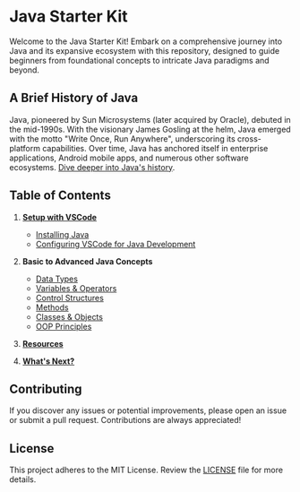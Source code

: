 # Java Starter Kit

Welcome to the Java Starter Kit! Embark on a comprehensive journey into Java and its expansive ecosystem with this repository, designed to guide beginners from foundational concepts to intricate Java paradigms and beyond.

## A Brief History of Java

Java, pioneered by Sun Microsystems (later acquired by Oracle), debuted in the mid-1990s. With the visionary James Gosling at the helm, Java emerged with the motto "Write Once, Run Anywhere", underscoring its cross-platform capabilities. Over time, Java has anchored itself in enterprise applications, Android mobile apps, and numerous other software ecosystems. [Dive deeper into Java's history](https://www.oracle.com/java/technologies/javahistory.html).

## Table of Contents

1. **[Setup with VSCode](./Setup/DevelopmentEnvironment.md)**
   - [Installing Java](./Setup/DevelopmentEnvironment.md#installing-java)
   - [Configuring VSCode for Java Development](./Setup/DevelopmentEnvironment.md#configuring-vscode)

2. **Basic to Advanced Java Concepts**
   - [Data Types](./Basics/DataTypes.md)
   - [Variables & Operators](./Basics/VariablesAndOperators.md)
   - [Control Structures](./Basics/ControlStructures.md)
   - [Methods](./Basics/Methods.md)
   - [Classes & Objects](./Intermediate/ClassesAndObjects.md)
   - [OOP Principles](./Intermediate/OOPConcepts.md)

3. **[Resources](./Resources.md)**

4. **[What's Next?](./WhatsNext.md)**

## Contributing

If you discover any issues or potential improvements, please open an issue or submit a pull request. Contributions are always appreciated!

## License

This project adheres to the MIT License. Review the [LICENSE](LICENSE) file for more details.
